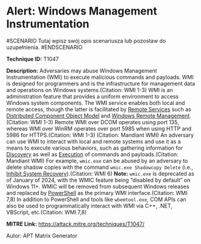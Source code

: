 # Alert: Windows Management Instrumentation

#SCENARIO
Tutaj wpisz swój opis scenariusza lub pozostaw do uzupełnienia.
#ENDSCENARIO

**Technique ID:** T1047

**Description:** Adversaries may abuse Windows Management Instrumentation (WMI) to execute malicious commands and payloads. WMI is designed for programmers and is the infrastructure for management data and operations on Windows systems.(Citation: WMI 1-3) WMI is an administration feature that provides a uniform environment to access Windows system components.  The WMI service enables both local and remote access, though the latter is facilitated by [Remote Services](https://attack.mitre.org/techniques/T1021) such as [Distributed Component Object Model](https://attack.mitre.org/techniques/T1021/003) and [Windows Remote Management](https://attack.mitre.org/techniques/T1021/006).(Citation: WMI 1-3) Remote WMI over DCOM operates using port 135, whereas WMI over WinRM operates over port 5985 when using HTTP and 5986 for HTTPS.(Citation: WMI 1-3) (Citation: Mandiant WMI)  An adversary can use WMI to interact with local and remote systems and use it as a means to execute various behaviors, such as gathering information for [Discovery](https://attack.mitre.org/tactics/TA0007) as well as [Execution](https://attack.mitre.org/tactics/TA0002) of commands and payloads.(Citation: Mandiant WMI) For example, `wmic.exe` can be abused by an adversary to delete shadow copies with the command `wmic.exe Shadowcopy Delete` (i.e., [Inhibit System Recovery](https://attack.mitre.org/techniques/T1490)).(Citation: WMI 6)  **Note:** `wmic.exe` is deprecated as of January of 2024, with the WMIC feature being “disabled by default” on Windows 11+. WMIC will be removed from subsequent Windows releases and replaced by [PowerShell](https://attack.mitre.org/techniques/T1059/001) as the primary WMI interface.(Citation: WMI 7,8) In addition to PowerShell and tools like `wbemtool.exe`, COM APIs can also be used to programmatically interact with WMI via C++, .NET, VBScript, etc.(Citation: WMI 7,8)

**MITRE Link:** https://attack.mitre.org/techniques/T1047/

Autor: APT Matrix Generator

<!--
Tactics: 
Technique ID: T1047
Status: Pending
-->

